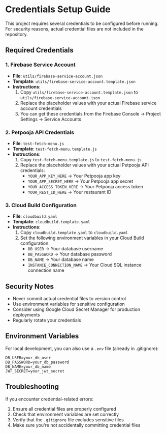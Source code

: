 # Credentials Setup Guide

This project requires several credentials to be configured before running. For security reasons, actual credential files are not included in the repository.

## Required Credentials

### 1. Firebase Service Account
- **File**: `utils/firebase-service-account.json`
- **Template**: `utils/firebase-service-account.template.json`
- **Instructions**: 
  1. Copy `utils/firebase-service-account.template.json` to `utils/firebase-service-account.json`
  2. Replace the placeholder values with your actual Firebase service account credentials
  3. You can get these credentials from the Firebase Console → Project Settings → Service Accounts

### 2. Petpooja API Credentials
- **File**: `test-fetch-menu.js`
- **Template**: `test-fetch-menu.template.js`
- **Instructions**:
  1. Copy `test-fetch-menu.template.js` to `test-fetch-menu.js`
  2. Replace the placeholder values with your actual Petpooja API credentials:
     - `YOUR_APP_KEY_HERE` → Your Petpooja app key
     - `YOUR_APP_SECRET_HERE` → Your Petpooja app secret
     - `YOUR_ACCESS_TOKEN_HERE` → Your Petpooja access token
     - `YOUR_REST_ID_HERE` → Your restaurant ID

### 3. Cloud Build Configuration
- **File**: `cloudbuild.yaml`
- **Template**: `cloudbuild.template.yaml`
- **Instructions**:
  1. Copy `cloudbuild.template.yaml` to `cloudbuild.yaml`
  2. Set the following environment variables in your Cloud Build configuration:
     - `DB_USER` → Your database username
     - `DB_PASSWORD` → Your database password
     - `DB_NAME` → Your database name
     - `INSTANCE_CONNECTION_NAME` → Your Cloud SQL instance connection name

## Security Notes

- Never commit actual credential files to version control
- Use environment variables for sensitive configuration
- Consider using Google Cloud Secret Manager for production deployments
- Regularly rotate your credentials

## Environment Variables

For local development, you can also use a `.env` file (already in .gitignore):

```env
DB_USER=your_db_user
DB_PASSWORD=your_db_password
DB_NAME=your_db_name
JWT_SECRET=your_jwt_secret
```

## Troubleshooting

If you encounter credential-related errors:
1. Ensure all credential files are properly configured
2. Check that environment variables are set correctly
3. Verify that the `.gitignore` file excludes sensitive files
4. Make sure you're not accidentally committing credential files
